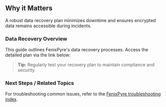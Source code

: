 
## Why it Matters
A robust data recovery plan minimizes downtime and ensures encrypted data remains accessible during incidents.

### Data Recovery Overview

This guide outlines FenixPyre's data recovery processes. Access the detailed plan via the link below:

<!-- VIDEO: ./media/09-troubleshooting-&-faq/recovery-guide.mp4 | Alt: FenixPyre data recovery walkthrough | Duration: 45s -->

> **Tip:** Regularly test your recovery plan to maintain compliance and security.

### Next Steps / Related Topics
For troubleshooting common issues, refer to the [FenixPyre troubleshooting index](/09-troubleshooting-&-faq/index.md).

